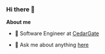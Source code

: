 ### Hi there 👋

**About me**

- 💼 Software Engineer at [CedarGate](https://www.cedargate.com/)

- 💬 Ask me about anything [here](https://github.com/dahsameer/dahsameer/issues)
